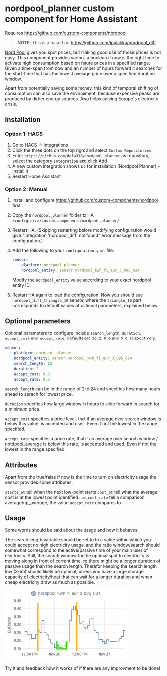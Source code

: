# nordpool_planner custom component for Home Assistant

Requires https://github.com/custom-components/nordpool

> **NOTE**: This is a based on https://github.com/jpulakka/nordpool_diff

[Nord Pool](https://www.nordpoolgroup.com/) gives you spot prices, but making good use of those prices is not easy.
This component provides various a boolean if now is the right time to activate high consumption based on future prices in a specified range. Given a time-span from now and an number of hours forward it searches for the start-time that has the lowest average price over a specified duration window.

Apart from potentially saving some money, this kind of temporal shifting of consumption can also save the environment, because expensive peaks are produced by dirtier energy sources. Also helps solving Europe's electricity crisis.

## Installation

### Option 1: HACS
1. Go to HACS -> Integrations
2. Click the three dots on the top right and select `Custom Repositories`
3. Enter `https://github.com/dala318/nordpool_planner` as repository, select the category `Integration` and click Add
4. A new custom integration shows up for installation (Nordpool Planner) - install it
5. Restart Home Assistant

### Option 2: Manual

1. Install and configure https://github.com/custom-components/nordpool first.
2. Copy the `nordpool_planner` folder to HA `<config_dir>/custom_components/nordpool_planner/`
3. Restart HA. (Skipping restarting before modifying configuration would give "Integration 'nordpool_diff' not found"
   error message from the configuration.)
4. Add the following to your `configuration.yaml` file:

    ```yaml
    sensor:
      - platform: nordpool_planner
        nordpool_entity: sensor.nordpool_kwh_fi_eur_3_095_024
    ```

   Modify the `nordpool_entity` value according to your exact nordpool entity ID.

5. Restart HA again to load the configuration. Now you should see `nordpool_diff_triangle_10` sensor, where
   the `triangle_10` part corresponds to default values of optional parameters, explained below.

## Optional parameters

Optional parameters to configure include `search_length`, `duration`, `accept_cost` and `accept_rate`, defaults are `10`, `2`, `0.0` and `0.0`, respectively:

 ```yaml
 sensor:
   - platform: nordpool_planner
     nordpool_entity: sensor.nordpool_kwh_fi_eur_3_095_024
     search_length: 10
     duration: 2
     accept_cost: 0.0
     accept_rate: 0.0
 ```

`search_length` can be in the range of 2 to 24 and specifies how many hours ahead to serach for lowest price.

`duration` specifies how large window in hours to slide forward in search for a minimum price.

`accept_cost` specifies a price level, that if an average over search window is below this value, is accepted and used. Even if not the lowest in the range specified.

`accept_rate` specifies a price rate, that if an average over search window / notdpool_average is below this rate, is accepted and used. Even if not the lowest in the range specified.

## Attributes

Apart from the true/false if now is the time to turn on electricity usage the sensor provides some attributes.

`starts_at` tell when the next low-point starts
`cost_at` tell what the average cost is at the lowest point identified
`now_cost_rate` tell a comparison average/np_average, the value `accept_rate` compares to

## Usage

Some words should be said about the usage and how it behaves.

The search length variable should be set to to a value within which you could accept no high electricity usage, and the ratio window/search should somewhat correspond to the active/passive time of your main user of electricity. Still, the search window for the optimal spot to electricity is moving along in front of corrent time, so there might be a longer duration of passive usage than the search length. Therefor keeping the search length low (3-5h) should likely be optimal, unless you have a large storage capacity of electricity/heat that can wait for a longer duration and when cheap electricity draw as much as possible.

![image](planning_example.png)

Try it and feedback how it works of if there are any improvment to be done!
